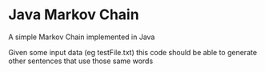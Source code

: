 # Java Markov Chain

A simple Markov Chain implemented in Java

Given some input data (eg testFile.txt) this code should be able to generate other sentences that use those same words